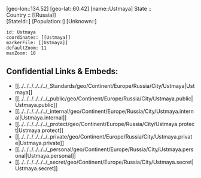 ﻿---
location: [60.42,134.52] 
mapzoom: [7,12] 
mapmarker: city 
type: City
tags:
- geo/City


SpocWebEntityId: 35140
isDeleted: false
confidential: public

---
[geo-lon::134.52] 
[geo-lat::60.42] 
[name::Ustmaya] 
State ::  
Country :: [[Russia]]  
[StateId::] 
[Population::] 
[Unknown::] 


```leaflet
id: Ustmaya
coordinates: [[Ustmaya]] 
markerFile: [[Ustmaya]] 
defaultZoom: 11 
maxZoom: 18
```


## Confidential Links & Embeds: 
- [[../../../../../../_Standards/geo/Continent/Europe/Russia/City/Ustmaya|Ustmaya]] 
- [[../../../../../../_public/geo/Continent/Europe/Russia/City/Ustmaya.public|Ustmaya.public]] 
- [[../../../../../../_internal/geo/Continent/Europe/Russia/City/Ustmaya.internal|Ustmaya.internal]] 
- [[../../../../../../_protect/geo/Continent/Europe/Russia/City/Ustmaya.protect|Ustmaya.protect]] 
- [[../../../../../../_private/geo/Continent/Europe/Russia/City/Ustmaya.private|Ustmaya.private]] 
- [[../../../../../../_personal/geo/Continent/Europe/Russia/City/Ustmaya.personal|Ustmaya.personal]] 
- [[../../../../../../_secret/geo/Continent/Europe/Russia/City/Ustmaya.secret|Ustmaya.secret]] 
